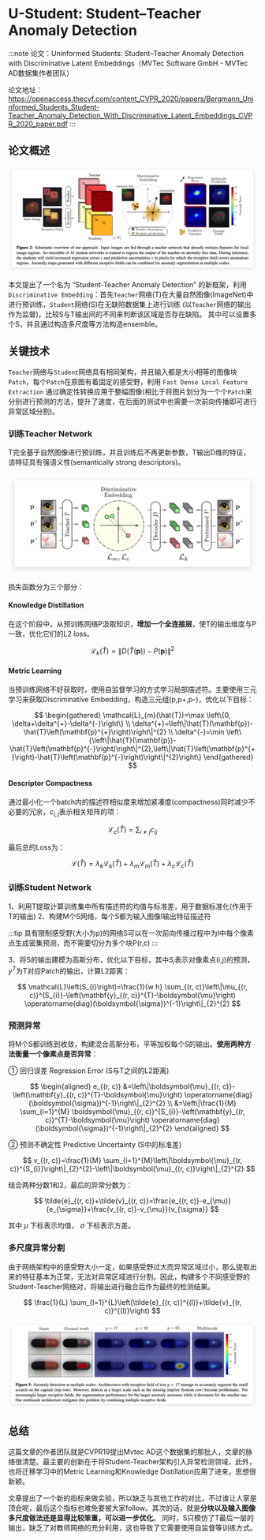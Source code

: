 # U-Student: Student–Teacher Anomaly Detection

:::note
论文：Uninformed Students: Student–Teacher Anomaly Detection with Discriminative Latent Embeddings（MVTec Software GmbH - MVTec AD数据集作者团队）

论文地址：https://openaccess.thecvf.com/content_CVPR_2020/papers/Bergmann_Uninformed_Students_Student-Teacher_Anomaly_Detection_With_Discriminative_Latent_Embeddings_CVPR_2020_paper.pdf
:::

## 论文概述

![图 17](images/445f531764196dc62a0341cdfa008784745675e4ac65aebcaa364fa78a836bf7.png)  

本文提出了一个名为 “Student-Teacher Anomaly Detection” 的新框架，利用`Discriminative Embedding`：首先`Teacher`网络(T)在大量自然图像(ImageNet)中进行预训练，`Student`网络(S)在无缺陷数据集上进行训练 (以`Teacher`网络的输出作为监督)，比较S与T输出间的不同来判断该区域是否存在缺陷。 其中可以设置多个S，并且通过构造多尺度等方法构造ensemble。

## 关键技术

`Teacher`网络与`Student`网络具有相同架构，并且输入都是大小相等的图像块`Patch`，每个`Patch`在原图有着固定的感受野，利用 `Fast Dense Local Feature Extraction` 通过确定性转换应用于整幅图像(相比于将图片划分为一个个`Patch`来分别进行预测的方法，提升了速度，在后面的测试中也需要一次前向传播即可进行异常区域分割)。

### 训练Teacher Network 

​T完全基于自然图像进行预训练，并且训练后不再更新参数，T输出D维的特征，该特征具有强语义性(semantically strong descriptors)。

![图 18](images/172d71c61d44bf4b87a63ddee8d09cbfd804348afd412b9f9d6fdf63c12a1e7c.png)  

损失函数分为三个部分：

#### Knowledge Distillation

在这个阶段中，从预训练网络P汲取知识，**增加一个全连接层**，使T的输出维度与P一致，优化它们的L2 loss。

$$
\mathcal{L}_{k}(\hat{T})=\|D(\hat{T}(\mathbf{p}))-P(\mathbf{p})\|^{2}
$$

#### Metric Learning

当预训练网络不好获取时，使用自监督学习的方式学习局部描述符。​ 主要使用三元学习来获取Discriminative Embedding，构造三元组(p,p+,p-)，优化以下目标：

$$
\begin{gathered}
\mathcal{L}_{m}(\hat{T})=\max \left\{0, \delta+\delta^{+}-\delta^{-}\right\} \\
\delta^{+}=\left\|\hat{T}(\mathbf{p})-\hat{T}\left(\mathbf{p}^{+}\right)\right\|^{2} \\
\delta^{-}=\min \left\{\left\|\hat{T}(\mathbf{p})-\hat{T}\left(\mathbf{p}^{-}\right)\right\|^{2},\left\|\hat{T}\left(\mathbf{p}^{+}\right)-\hat{T}\left(\mathbf{p}^{-}\right)\right\|^{2}\right\}
\end{gathered}
$$

#### Descriptor Compactness

通过最小化一个batch内的描述符相似度来增加紧凑度(compactness)同时减少不必要的冗余，$c_{i,j}$表示相关矩阵的项：

$$
\mathcal{L}_{c}(\hat{T})=\sum_{i \neq j} c_{i j}
$$

​最后总的Loss为：

$$
\mathcal{L}(\hat{T})=\lambda_{k} \mathcal{L}_{k}(\hat{T})+\lambda_{m} \mathcal{L}_{m}(\hat{T})+\lambda_{c} \mathcal{L}_{c}(\hat{T})
$$

### 训练Student Network

1、利用T提取计算训练集中所有描述符的均值与标准差，用于数据标准化(作用于T的输出)
2、构建M个S网络，每个S都为输入图像I输出特征描述符

:::tip
具有限制感受野(大小为p)的网络S可以在一次前向传播过程中为I中每个像素点生成密集预测，而不需要切分为多个块P(r,c)
:::

3、将S的输出建模为高斯分布，优化以下目标，其中$S_i$表示对像素点(i,j)的预测，$y^T$为T对应Patch的输出，计算L2距离：

$$
\mathcal{L}\left(S_{i}\right)=\frac{1}{w h} \sum_{(r, c)}\left\|\mu_{(r, c)}^{S_{i}}-\left(\mathbf{y}_{(r, c)}^{T}-\boldsymbol{\mu}\right) \operatorname{diag}(\boldsymbol{\sigma})^{-1}\right\|_{2}^{2}
$$

### 预测异常

将M个S都训练到收敛，构建混合高斯分布，平等加权每个S的输出。**使用两种方法衡量一个像素点是否异常**：

① 回归误差 Regression Error (S与T之间的L2距离)

$$
\begin{aligned}
e_{(r, c)} &=\left\|\boldsymbol{\mu}_{(r, c)}-\left(\mathbf{y}_{(r, c)}^{T}-\boldsymbol{\mu}\right) \operatorname{diag}(\boldsymbol{\sigma})^{-1}\right\|_{2}^{2} \\
&=\left\|\frac{1}{M} \sum_{i=1}^{M} \boldsymbol{\mu}_{(r, c)}^{S_{i}}-\left(\mathbf{y}_{(r, c)}^{T}-\boldsymbol{\mu}\right) \operatorname{diag}(\boldsymbol{\sigma})^{-1}\right\|_{2}^{2}
\end{aligned}
$$

② 预测不确定性 Predictive Uncertainty (S中的标准差)

$$
v_{(r, c)}=\frac{1}{M} \sum_{i=1}^{M}\left\|\boldsymbol{\mu}_{(r, c)}^{S_{i}}\right\|_{2}^{2}-\left\|\boldsymbol{\mu}_{(r, c)}\right\|_{2}^{2}
$$

结合两种分数1和2，最后的异常分数为：

$$
\tilde{e}_{(r, c)}+\tilde{v}_{(r, c)}=\frac{e_{(r, c)}-e_{\mu}}{e_{\sigma}}+\frac{v_{(r, c)}-v_{\mu}}{v_{\sigma}}
$$

其中 $\mu$ 下标表示均值， $\sigma$ 下标表示方差。

### 多尺度异常分割

​由于网络架构中的感受野大小一定，如果感受野过大而异常区域过小，那么提取出来的特征基本为正常，无法对异常区域进行分割。因此，构建多个不同感受野的Student-Teacher网络对，将输出进行融合后作为最终的检测结果。

$$
\frac{1}{L} \sum_{l=1}^{L}\left(\tilde{e}_{(r, c)}^{(l)}+\tilde{v}_{(r, c)}^{(l)}\right)
$$

![图 19](images/086fd2d2f9ec02c5687c1906a754052124d4626d24ea85db26dbc3b926f863cb.png)  


## 总结

这篇文章的作者团队就是CVPR19提出Mvtec AD这个数据集的那批人，文章的脉络很清楚。最主要的创新在于将Student-Teacher架构引入异常检测领域，此外，也将迁移学习中的Metric Learning和Knowledge Distillation应用了进来，思想很新颖。

文章提出了一个新的指标来做实验，所以缺乏与其他工作的对比，不过谁让人家是顶会呢，最后这个指标也难免要被大家follow。其次的话，就是**分块以及输入图像多尺度做法还是显得比较笨重，可以进一步优化**。 同时，S只模仿了T最后一层的输出，缺乏了对教师网络的充分利用，这也导致了它需要使用自监督等训练方式。





